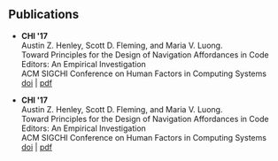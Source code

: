 
## Publications

* **CHI '17**  
Austin Z. Henley, Scott D. Fleming, and Maria V. Luong.  
Toward Principles for the Design of Navigation Affordances in Code Editors: An Empirical Investigation  
ACM SIGCHI Conference on Human Factors in Computing Systems  
[doi](http://dx.doi.org/10.1145/3025453.3025645) | [pdf](http://dl.acm.org/authorize?N37820)

* **CHI '17**  
Austin Z. Henley, Scott D. Fleming, and Maria V. Luong.  
Toward Principles for the Design of Navigation Affordances in Code Editors: An Empirical Investigation  
ACM SIGCHI Conference on Human Factors in Computing Systems  
[doi](http://dx.doi.org/10.1145/3025453.3025645) | [pdf](http://dl.acm.org/authorize?N37820)

